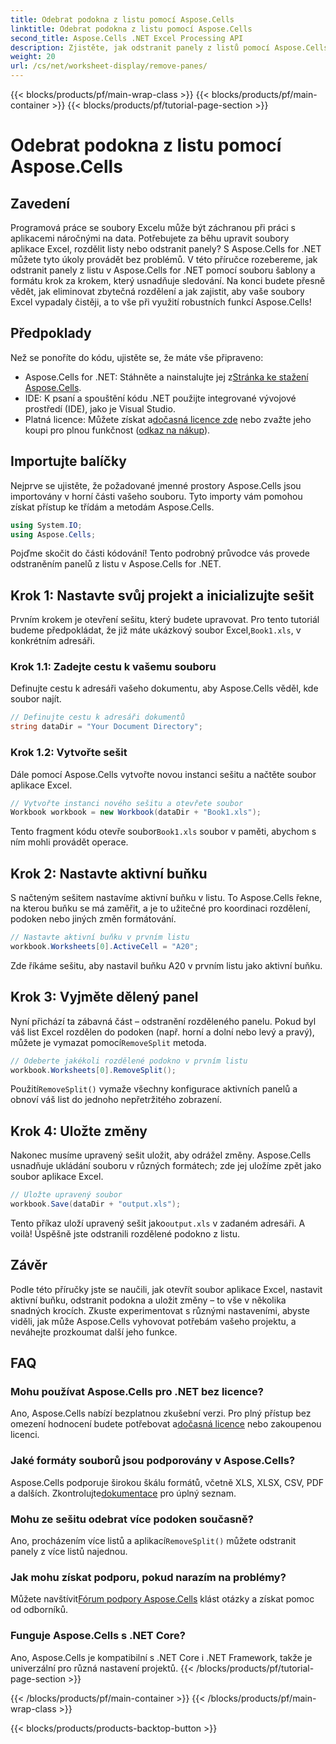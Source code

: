 ```yaml
---
title: Odebrat podokna z listu pomocí Aspose.Cells
linktitle: Odebrat podokna z listu pomocí Aspose.Cells
second_title: Aspose.Cells .NET Excel Processing API
description: Zjistěte, jak odstranit panely z listů pomocí Aspose.Cells for .NET v tomto komplexním, podrobném tutoriálu.
weight: 20
url: /cs/net/worksheet-display/remove-panes/
---
```


{{< blocks/products/pf/main-wrap-class >}}
{{< blocks/products/pf/main-container >}}
{{< blocks/products/pf/tutorial-page-section >}}

# Odebrat podokna z listu pomocí Aspose.Cells

## Zavedení
Programová práce se soubory Excelu může být záchranou při práci s aplikacemi náročnými na data. Potřebujete za běhu upravit soubory aplikace Excel, rozdělit listy nebo odstranit panely? S Aspose.Cells for .NET můžete tyto úkoly provádět bez problémů. V této příručce rozebereme, jak odstranit panely z listu v Aspose.Cells for .NET pomocí souboru šablony a formátu krok za krokem, který usnadňuje sledování.
Na konci budete přesně vědět, jak eliminovat zbytečná rozdělení a jak zajistit, aby vaše soubory Excel vypadaly čistěji, a to vše při využití robustních funkcí Aspose.Cells!
## Předpoklady
Než se ponoříte do kódu, ujistěte se, že máte vše připraveno:
-  Aspose.Cells for .NET: Stáhněte a nainstalujte jej z[Stránka ke stažení Aspose.Cells](https://releases.aspose.com/cells/net/).
- IDE: K psaní a spouštění kódu .NET použijte integrované vývojové prostředí (IDE), jako je Visual Studio.
-  Platná licence: Můžete získat a[dočasná licence zde](https://purchase.aspose.com/temporary-license/) nebo zvažte jeho koupi pro plnou funkčnost ([odkaz na nákup](https://purchase.aspose.com/buy)).
## Importujte balíčky
Nejprve se ujistěte, že požadované jmenné prostory Aspose.Cells jsou importovány v horní části vašeho souboru. Tyto importy vám pomohou získat přístup ke třídám a metodám Aspose.Cells.
```csharp
using System.IO;
using Aspose.Cells;
```
Pojďme skočit do části kódování! Tento podrobný průvodce vás provede odstraněním panelů z listu v Aspose.Cells for .NET.
## Krok 1: Nastavte svůj projekt a inicializujte sešit
 Prvním krokem je otevření sešitu, který budete upravovat. Pro tento tutoriál budeme předpokládat, že již máte ukázkový soubor Excel,`Book1.xls`, v konkrétním adresáři.
### Krok 1.1: Zadejte cestu k vašemu souboru
Definujte cestu k adresáři vašeho dokumentu, aby Aspose.Cells věděl, kde soubor najít.
```csharp
// Definujte cestu k adresáři dokumentů
string dataDir = "Your Document Directory";
```
### Krok 1.2: Vytvořte sešit
Dále pomocí Aspose.Cells vytvořte novou instanci sešitu a načtěte soubor aplikace Excel.
```csharp
// Vytvořte instanci nového sešitu a otevřete soubor
Workbook workbook = new Workbook(dataDir + "Book1.xls");
```
 Tento fragment kódu otevře soubor`Book1.xls` soubor v paměti, abychom s ním mohli provádět operace.
## Krok 2: Nastavte aktivní buňku
S načteným sešitem nastavíme aktivní buňku v listu. To Aspose.Cells řekne, na kterou buňku se má zaměřit, a je to užitečné pro koordinaci rozdělení, podoken nebo jiných změn formátování.
```csharp
// Nastavte aktivní buňku v prvním listu
workbook.Worksheets[0].ActiveCell = "A20";
```
Zde říkáme sešitu, aby nastavil buňku A20 v prvním listu jako aktivní buňku.
## Krok 3: Vyjměte dělený panel
 Nyní přichází ta zábavná část – odstranění rozděleného panelu. Pokud byl váš list Excel rozdělen do podoken (např. horní a dolní nebo levý a pravý), můžete je vymazat pomocí`RemoveSplit` metoda.
```csharp
// Odeberte jakékoli rozdělené podokno v prvním listu
workbook.Worksheets[0].RemoveSplit();
```
 Použití`RemoveSplit()` vymaže všechny konfigurace aktivních panelů a obnoví váš list do jednoho nepřetržitého zobrazení.
## Krok 4: Uložte změny
Nakonec musíme upravený sešit uložit, aby odrážel změny. Aspose.Cells usnadňuje ukládání souboru v různých formátech; zde jej uložíme zpět jako soubor aplikace Excel.
```csharp
// Uložte upravený soubor
workbook.Save(dataDir + "output.xls");
```
 Tento příkaz uloží upravený sešit jako`output.xls` v zadaném adresáři. A voilà! Úspěšně jste odstranili rozdělené podokno z listu.
## Závěr
Podle této příručky jste se naučili, jak otevřít soubor aplikace Excel, nastavit aktivní buňku, odstranit podokna a uložit změny – to vše v několika snadných krocích. Zkuste experimentovat s různými nastaveními, abyste viděli, jak může Aspose.Cells vyhovovat potřebám vašeho projektu, a neváhejte prozkoumat další jeho funkce.
## FAQ
### Mohu používat Aspose.Cells pro .NET bez licence?  
 Ano, Aspose.Cells nabízí bezplatnou zkušební verzi. Pro plný přístup bez omezení hodnocení budete potřebovat a[dočasná licence](https://purchase.aspose.com/temporary-license/) nebo zakoupenou licenci.
### Jaké formáty souborů jsou podporovány v Aspose.Cells?  
Aspose.Cells podporuje širokou škálu formátů, včetně XLS, XLSX, CSV, PDF a dalších. Zkontrolujte[dokumentace](https://reference.aspose.com/cells/net/) pro úplný seznam.
### Mohu ze sešitu odebrat více podoken současně?  
 Ano, procházením více listů a aplikací`RemoveSplit()` můžete odstranit panely z více listů najednou.
### Jak mohu získat podporu, pokud narazím na problémy?  
 Můžete navštívit[Fórum podpory Aspose.Cells](https://forum.aspose.com/c/cells/9) klást otázky a získat pomoc od odborníků.
### Funguje Aspose.Cells s .NET Core?  
Ano, Aspose.Cells je kompatibilní s .NET Core i .NET Framework, takže je univerzální pro různá nastavení projektů.
{{< /blocks/products/pf/tutorial-page-section >}}

{{< /blocks/products/pf/main-container >}}
{{< /blocks/products/pf/main-wrap-class >}}

{{< blocks/products/products-backtop-button >}}
